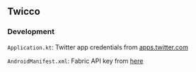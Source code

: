 ## Twicco

### Development

`Application.kt`: Twitter app credentials from [apps.twitter.com](https://apps.twitter.com)

`AndroidManifest.xml`: Fabric API key from [here](https://fabric.io/settings/organizations/)
